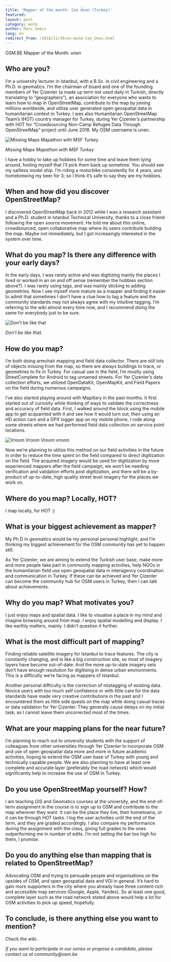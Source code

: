 ```yaml
---
title: 'Mapper of the month: Can Ünen (Turkey)'
featured:
layout: post
category: motm
author: Marc Gemis
lang: en
redirect_from: /2018/11/30/en-motm-Can_Unen.html
---
```


OSM.BE Mapper of the Month: unen

## Who are you?

I’m a university lecturer in Istanbul, with a B.Sc. in civil engineering and a Ph.D. in geomatics. I’m the chairman of board and one of the founding members of Yer Çizenler (a made up term not used daily in Turkish, directly translating to “geographers”), an association for everyone who wants to learn how to map in OpenStreetMap, contribute to the map by joining millions worldwide, and utilize user generated open geospatial data in humanitarian context in Turkey. I was also Humanitarian OpenStreetMap Team’s (HOT) country manager for Turkey, during Yer Çizenler’s partnership with HOT for “Crowdsourcing Non-Camp Refugee Data Through OpenStreetMap” project until June 2018. My OSM username is unen.

![Missing Maps Mapathon with MSF Turkey](https://photos.smugmug.com/OSM/Screenshots/Mapper-in-the-Spotlight/Can-Ünen/i-f26SsHc/0/ac324936/X3/CanUnen_photo_-X3.png)

_Missing Maps Mapathon with MSF Turkey_

I have a hobby to take up hobbies for some time and leave them lying around, fooling myself that I’ll pick them back up sometime. You should see my sailless model ship. I’m riding a motorbike consistently for 4 years, and homebrewing my beer for 3; so I think it’s safe to say they are my hobbies.

## When and how did you discover OpenStreetMap?

I discovered OpenStreetMap back in 2012 while I was a research assistant and a Ph.D. student in Istanbul Technical University, thanks to a close friend following the open source movement. He told me about this online, crowdsourced, open collaborative map where its users contribute building the map. Maybe not immediately, but I got increasingly interested in the system over time.

## What do you map? Is there any difference with your early days?

In the early days, I was rarely active and was digitizing mainly the places I lived or worked in an on and off sense (remember the hobbies section above?). I was rarely using tags, and was mainly sticking to adding geometries.
Now I see myself more mature as a mapper and finding it easier to admit that sometimes I don’t have a clue how to tag a feature and the community standards may not always agree with my intuitive tagging. I’m referring to the wiki almost every time now, and I recommend doing the same for everybody just to be sure.

![Don't be like that](https://photos.smugmug.com/OSM/Screenshots/Mapper-in-the-Spotlight/Can-Ünen/i-ZQqHQ3T/0/848108b9/S/tagging-S.png)

_Don’t be like that._

## How do you map?

I’m both doing armchair mapping and field data collector. There are still lots of objects missing from the map, so there are always buildings to trace, or geometries to fix in Turkey. For casual use in the field, I’m mostly using StreetComplete for Android to tag unnamed streets. For Yer Çizenler’s data collection efforts, we utilized OpenDataKit, OpenMapKit, and Field Papers on the field during numerous campaigns.

I’ve also started playing around with Mapillary in the past months. It first started out of curiosity while thinking of ways to validate the correctness and accuracy of field data. First, I walked around the block using the mobile app to get acquainted with it and see how it would turn out, then using an HD action cam and a GPX logger app on my mobile phone, I rode along some streets where we had performed field data collection on service point locations.

![Vroom Vroom](https://photos.smugmug.com/OSM/Screenshots/Mapper-in-the-Spotlight/Can-Ünen/i-4GsVKZg/0/dddc0f52/X3/20180616_154746-X3.jpg)
_Vroom vroom_

Now we’re planning to utilize this method on our field activities in the future in order to reduce the time spent on the field compared to direct digitization on the field. The acquired imagery would be used for digitization by more experienced mappers after the field campaign, we won’t be needing verification and validation efforts post digitization, and there will be a by-product of up-to-date, high quality street level imagery for the places we work on.

## Where do you map? Locally, HOT?

I map locally, for HOT :)

## What is your biggest achievement as mapper?

My Ph.D in geomatics would be my personal personal highlight, and I’m thinking my biggest achievement for the OSM community has yet to happen still.

As Yer Çizenler, we are aiming to extend the Turkish user base, make more and more people take part in community mapping activities, help NGOs in the humanitarian field use open geospatial data in interagency coordination and communication in Turkey. If these can be achieved and Yer Çizenler can become the community hub for OSM users in Turkey, then I can talk about achievements.



## Why do you map? What motivates you?

I just enjoy maps and spatial data. I like to visualise a place in my mind and imagine browsing around from map. I enjoy spatial modelling and display. I like earthly matters, mainly. I didn’t question it further.

## What is the most difficult part of mapping?

Finding reliable satellite imagery for Istanbul to trace features. The city is constantly changing, and is like a big construction site, so most of imagery layers have become out-of-date. And the more up-to-date imagery sets don’t have enough resolution for digitising in dense urban environments. This is a difficulty we’re facing as mappers of Istanbul.

Another personal difficulty is the correction of mistagging of existing data. Novice users with too much self confidence or with little care for the data standards have made very creative contributions in the past and I encountered them as little side quests on the map while doing casual traces or data validation for Yer Çizenler. They generally cause delays on my initial task, as I cannot leave them uncorrected most of the times.


## What are your mapping plans for the near future?

I’m planning to reach out to university students with the support of colleagues from other universities through Yer Çizenler to incorporate OSM and use of open geospatial data more and more in future academic activities, hoping to extend the OSM user base of Turkey with young and technically capable people. We are also planning to have at least one complete and accurate layer (preferably the road network) which would significantly help to increase the use of OSM in Turkey.

## Do you use OpenStreetMap yourself? How?

I am teaching GIS and Geomatics courses at the university, and the end-of-term assignment in the course is to sign up to OSM and contribute to the map wherever they want. It can be the place they live, their hometowns, or it can be through HOT tasks. I log the user activities until the end of the term, and they are graded accordingly. I also compare my performance during the assignment with the class, giving full grades to the ones outperforming me in number of edits. I’m not setting the bar too high for them, I promise.

## Do you do anything else than mapping that is related to OpenStreetMap?

Advocating OSM and trying to persuade people and organisations on the upsides of OSM, and open geospatial data and VGI in general. It’s hard to gain more supporters in the city where you already have three content-rich and accessible map services (Google, Apple, Yandex). So at least one good, complete layer such as the road network stated above would help a lot for OSM activities to pick up speed, hopefully.

## To conclude, is there anything else you want to mention?

Check the wiki.


_If you want to participate in our series or propose a candidate, please contact us at community@osm.be_
